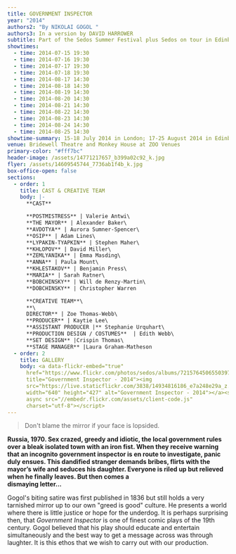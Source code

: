 ```yaml
---
title: GOVERNMENT INSPECTOR
year: "2014"
authors2: "By NIKOLAI GOGOL "
authors3: In a version by DAVID HARROWER
subtitle: Part of the Sedos Summer Festival plus Sedos on tour in Edinburgh
showtimes:
  - time: 2014-07-15 19:30
  - time: 2014-07-16 19:30
  - time: 2014-07-17 19:30
  - time: 2014-07-18 19:30
  - time: 2014-08-17 14:30
  - time: 2014-08-18 14:30
  - time: 2014-08-19 14:30
  - time: 2014-08-20 14:30
  - time: 2014-08-21 14:30
  - time: 2014-08-22 14:30
  - time: 2014-08-23 14:30
  - time: 2014-08-24 14:30
  - time: 2014-08-25 14:30
showtime-summary: 15-18 July 2014 in London; 17-25 August 2014 in Edinburgh
venue: Bridewell Theatre and Monkey House at ZOO Venues
primary-color: "#fff7bc"
header-image: /assets/14771217657_b399a02c92_k.jpg
flyer: /assets/14609545744_7736ab1f4b_k.jpg
box-office-open: false
sections:
  - order: 1
    title: CAST & CREATIVE TEAM
    body: |-
      **CAST**

      **POSTMISTRESS** | Valerie Antwi\
      **THE MAYOR** | Alexander Baker\
      **AVDOTYA** | Aurora Sumner-Spencer\
      **OSIP** | Adam Lines\
      **LYPAKIN-TYAPKIN** | Stephen Maher\
      **KHLOPOV** | David Miller\
      **ZEMLYANIKA** | Emma Masding\
      **ANNA** | Paula Mount\
      **KHLESTAKOV** | Benjamin Press\
      **MARIA** | Sarah Ratner\
      **BOBCHINSKY** | Will de Renzy-Martin\
      **DOBCHINSKY** | Christopher Warren

      **CREATIVE TEAM**\
      **\
      DIRECTOR** | Zoe Thomas-Webb\
      **PRODUCER** | Kaytie Lee\
      **ASSISTANT PRODUCER |** Stephanie Urquhart\
      **PRODUCTION DESIGN / COSTUMES**  | Edith Webb\
      **SET DESIGN** |Crispin Thomas\
      **STAGE MANAGER** |Laura Graham-Matheson
  - order: 2
    title: GALLERY
    body: <a data-flickr-embed="true"
      href="https://www.flickr.com/photos/sedos/albums/72157645065503977"
      title="Government Inspector - 2014"><img
      src="https://live.staticflickr.com/3838/14934816186_e7a248e29a_z.jpg"
      width="640" height="427" alt="Government Inspector - 2014"></a><script
      async src="//embedr.flickr.com/assets/client-code.js"
      charset="utf-8"></script>
---
```

> Don't blame the mirror if your face is lopsided.

**Russia, 1970. Sex crazed, greedy and idiotic, the local government rules over a bleak isolated town with an iron fist. When they receive warning that an incognito government inspector is en route to investigate, panic duly ensues. This dandified stranger demands bribes, flirts with the mayor’s wife and seduces his daughter. Everyone is riled up but relieved when he finally leaves. But then comes a**\
**dismaying letter...**

Gogol's biting satire was first published in 1836 but still holds a very tarnished mirror up to our own "greed is good" culture. He presents a world where there is little justice or hope for the underdog. It is perhaps surprising then, that *Government Inspector* is one of finest comic plays of the 19th century. Gogol believed that his play should educate and entertain simultaneously and the best way to get a message across was through laughter. It is this ethos that we wish to carry out with our production.
